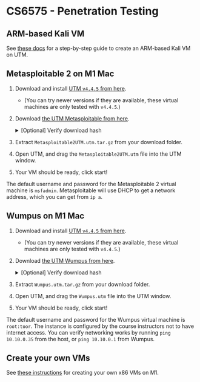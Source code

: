 # CS6575 - Penetration Testing

## ARM-based Kali VM

See [these docs](https://www.kali.org/docs/virtualization/install-utm-guest-vm/) for a step-by-step guide to create an ARM-based Kali VM on UTM.

## Metasploitable 2 on M1 Mac

1. Download and install [UTM `v4.4.5` from here](https://github.com/utmapp/UTM/releases/download/v4.4.5/UTM.dmg). 
    - (You can try newer versions if they are available, these virtual machines are only tested with `v4.4.5`.)

2. Download [the UTM Metasploitable from here](https://resources.corbanvilla.com/Metasploitable2UTM.utm.tar.gz).
    <details>
    <summary>[Optional] Verify download hash</summary>

        ❯ shasum -a 256 Metasploitable2UTM.utm.tar.gz
        8c0e423a2a148212ec606f81c2feeeb8d784f3e31d5f99ef45b301e173289536  Metasploitable2UTM.utm.tar.gz

    </details>

3. Extract `Metasploitable2UTM.utm.tar.gz` from your download folder.
4. Open UTM, and drag the `Metasploitable2UTM.utm` file into the UTM window.
5. Your VM should be ready, click start!

The default username and password for the Metasploitable 2 virtual machine is `msfadmin`. Metasploitable will use DHCP to get a network address, which you can get from `ip a`.

## Wumpus on M1 Mac

1. Download and install [UTM `v4.4.5` from here](https://github.com/utmapp/UTM/releases/download/v4.4.5/UTM.dmg). 
    - (You can try newer versions if they are available, these virtual machines are only tested with `v4.4.5`.)

2. Download [the UTM Wumpus from here](https://resources.corbanvilla.com/Wumpus.utm.tar.gz).
    <details>
    <summary>[Optional] Verify download hash</summary>

        ❯ shasum -a 256 Wumpus.utm.tar.gz
        e3cded7081ea4299c1a99a44eb5a104553059f635688a1b06e346f4f41a5bf98  Wumpus.utm.tar.gz

    </details>

3. Extract `Wumpus.utm.tar.gz` from your download folder.
4. Open UTM, and drag the `Wumpus.utm` file into the UTM window.
5. Your VM should be ready, click start!

The default username and password for the Wumpus virtual machine is `root:toor`. The instance is configured by the course instructors not to have internet access. You can verify networking works by running `ping 10.10.0.35` from the host, or `ping 10.10.0.1` from Wumpus.

## Create your own VMs

See [these instructions](https://corbanvilla.notion.site/UTM-QEMU-on-M1-Mac-175ceda115c742a885ec1387acf994df?pvs=4) for creating your own x86 VMs on M1.
